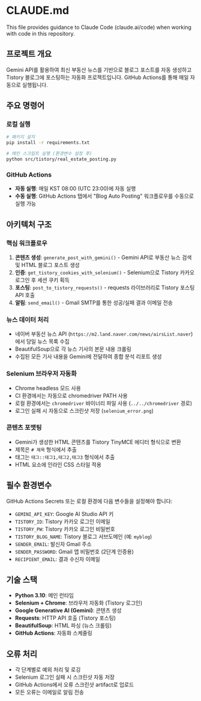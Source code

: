 # CLAUDE.md

This file provides guidance to Claude Code (claude.ai/code) when working with code in this repository.

## 프로젝트 개요

Gemini API를 활용하여 최신 부동산 뉴스를 기반으로 블로그 포스트를 자동 생성하고 Tistory 블로그에 포스팅하는 자동화 프로젝트입니다. GitHub Actions를 통해 매일 자동으로 실행됩니다.

## 주요 명령어

### 로컬 실행
```bash
# 패키지 설치
pip install -r requirements.txt

# 메인 스크립트 실행 (환경변수 설정 후)
python src/tistory/real_estate_posting.py
```

### GitHub Actions
- **자동 실행**: 매일 KST 08:00 (UTC 23:00)에 자동 실행
- **수동 실행**: GitHub Actions 탭에서 "Blog Auto Posting" 워크플로우를 수동으로 실행 가능

## 아키텍처 구조

### 핵심 워크플로우
1. **콘텐츠 생성**: `generate_post_with_gemini()` - Gemini API로 부동산 뉴스 검색 및 HTML 블로그 포스트 생성
2. **인증**: `get_tistory_cookies_with_selenium()` - Selenium으로 Tistory 카카오 로그인 후 세션 쿠키 획득
3. **포스팅**: `post_to_tistory_requests()` - requests 라이브러리로 Tistory 포스팅 API 호출
4. **알림**: `send_email()` - Gmail SMTP를 통한 성공/실패 결과 이메일 전송

### 뉴스 데이터 처리
- 네이버 부동산 뉴스 API (`https://m2.land.naver.com/news/airsList.naver`)에서 당일 뉴스 목록 수집
- BeautifulSoup으로 각 뉴스 기사의 본문 내용 크롤링
- 수집된 모든 기사 내용을 Gemini에 전달하여 종합 분석 리포트 생성

### Selenium 브라우저 자동화
- Chrome headless 모드 사용
- CI 환경에서는 자동으로 chromedriver PATH 사용
- 로컬 환경에서는 `chromedriver` 바이너리 파일 사용 (`../../chromedriver` 경로)
- 로그인 실패 시 자동으로 스크린샷 저장 (`selenium_error.png`)

### 콘텐츠 포맷팅
- Gemini가 생성한 HTML 콘텐츠를 Tistory TinyMCE 에디터 형식으로 변환
- 제목은 `# 제목` 형식에서 추출
- 태그는 `태그::태그1,태그2,태그3` 형식에서 추출
- HTML 요소에 인라인 CSS 스타일 적용

## 필수 환경변수

GitHub Actions Secrets 또는 로컬 환경에 다음 변수들을 설정해야 합니다:

- `GEMINI_API_KEY`: Google AI Studio API 키
- `TISTORY_ID`: Tistory 카카오 로그인 이메일
- `TISTORY_PW`: Tistory 카카오 로그인 비밀번호
- `TISTORY_BLOG_NAME`: Tistory 블로그 서브도메인 (예: `myblog`)
- `SENDER_EMAIL`: 발신자 Gmail 주소
- `SENDER_PASSWORD`: Gmail 앱 비밀번호 (2단계 인증용)
- `RECIPIENT_EMAIL`: 결과 수신자 이메일

## 기술 스택

- **Python 3.10**: 메인 런타임
- **Selenium + Chrome**: 브라우저 자동화 (Tistory 로그인)
- **Google Generative AI (Gemini)**: 콘텐츠 생성
- **Requests**: HTTP API 호출 (Tistory 포스팅)
- **BeautifulSoup**: HTML 파싱 (뉴스 크롤링)
- **GitHub Actions**: 자동화 스케줄링

## 오류 처리

- 각 단계별로 예외 처리 및 로깅
- Selenium 로그인 실패 시 스크린샷 자동 저장
- GitHub Actions에서 오류 스크린샷 artifact로 업로드
- 모든 오류는 이메일로 알림 전송